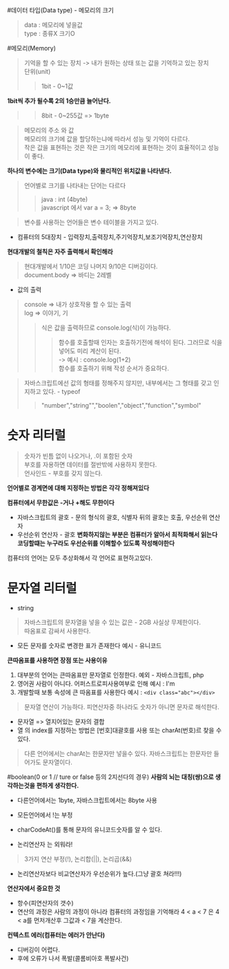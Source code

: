 #데이터 타입(Data type) - 메모리의 크기
> data : 메모리에 넣을값  
type : 종류X 크기O

#메모리(Memory)
> 기억을 할 수 있는 장치 -> 내가 원하는 상태 또는 값을 기억하고 있는 장치  
단위(unit)  
>> 1bit - 0~1값
    
**1bit씩 추가 될수록 2의 1승만큼 늘어난다.**
  
>>8bit - 0~255값  => 1byte
  
> 메모리의 주소 와 값  
메모리의 크기에 값을 할당하는냐에 따라서 성능 및 기억이 다르다.  
작은 값을 표현하는 것은 작은 크기의 메모리에 표현하는 것이 효율적이고 성능이 좋다.
 
**하나의 변수에는 크기(Data type)와 물리적인 위치값을 나타낸다.**
> 언어별로 크기를 나타내는 단어는 다르다  
>> java : int (4byte)  
javascript 에서 var a = 3; => 8byte  

> 변수를 사용하는 언어들은 변수 테이블을 가지고 있다.

- 컴퓨터의 5대장치 - 입력장치,출력장치,주기억장치,보조기억장치,연산장치

**현대개발의 철칙은 자주 출력해서 확인해라**
> 현대개발에서 1/10은 코딩 나머지 9/10은 디버깅이다.  
> document.body => 바디는 2레벨  

- 값의 출력
>console => 내가 상호작용 할 수 있는 출력  
log => 이야기, 기
  >> 식은 값을 출력하므로 console.log(식)이 가능하다.  
  >>> 함수를 호출할때 인자는 호출하기전에 해석이 된다. 그러므로 식을 넣어도 미리 계산이 된다.  
  -> 예시 : console.log(1+2)  
  함수를 호출하기 위해 작성 순서가 중요하다.  

> 자바스크립트에선 값의 형태를 정해주지 않지만, 내부에서는 그 형태를 갖고 인지하고 있다. - typeof  
  >> "number","string"","boolen","object","function","symbol"

# 숫자 리터럴
> 숫자가 빈틈 없이 나오거나, .이 포함된 숫자  
부호를 자용하면 데이터를 절반밖에 사용하지 못한다.  
언사인드 - 부호를 갖지 않는다.

**언어별로 경계면에 대해 지정하는 방법은 각각 정해져있다**

**컴퓨터에서 무한값은 -거나 +해도 무한이다**

- 자바스크립트의 괄호 - 문의 형식의 괄호, 식별자 뒤의 괄호는 호출, 우선순위 연산자
- 우선순위 연산자 - 괄호
**변화하지않는 부분은 컴퓨터가 알아서 최적화해서 읽는다**
**코딩할떄는 누구라도 우선순위를 이해할수 있도록 작성해야한다**

컴퓨터의 언어는 모두 추상화해서 각 언어로 표현하고있다.
# 문자열 리터럴
- string
>자바스크립트의 문자열을 넣을 수 있는 값은 - 2GB 사실상 무제한이다.  
따옴표로 감싸서 사용한다.
- 모든 문자를 숫자로 변경한 표가 존재한다 예시 - 유니코드 

**큰따옴표를 사용하면 장점 또는 사용이유**
1. 대부분의 언어는 큰따옴표만 문자열로 인정한다. 예외 - 자바스크립트, php
2. 영어권 사람이 아니다. 어퍼스트로피사용여부로 인해 예시 : I'm
3. 개발할때 보통 속성에 큰 따옴표를 사용한다 예시 : 
`<div class="abc"></div>`

> 문자열 연산이 가능하다. 피연산자중 하나라도 숫자가 아니면 문자로 해석한다.

- 문자열 => 열지어있는 문자의 결합
- 열 의 index를 지정하는 방법은 [번호]대괄호를 사용 또는 charAt(번호)르 찾을 수 있다.
> 다른 언어에서는 charAt는 한문자만 넣을수 있다. 자바스크립트는 한문자만 들어가도 문자열이다.

#boolean(0 or 1 // ture or false 등의 2지선다의 경우)
**사람의 뇌는 대칭(쌍)으로 생각하는것을 편하게 생각한다.**
- 다른언어에서는 1byte, 자바스크립트에서는 8byte 사용
- 모든언어에서 !는 부정
- charCodeAt()를 통해 문자의 유니코드숫자를 알 수 있다.

- 논리연산자 는 외워라!
> 3가지 연산 부정(!), 논리합(||), 논리곱(&&)
- 논리연산자보다 비교연산자가 우선순위가 높다.(그냥 괄호 쳐라!!!)

**연산자에서 중요한 것**
- 항수(피연산자의 갯수)
- 연산의 과정은 사람의 과정이 아니라 컴퓨터의 과정임을 기억해라 4 < a < 7 은 4 < a를 먼저개산후 그값과 < 7을 계산한다.

**컨텍스트 에러(컴퓨터는 에러가 안난다)**
- 디버깅이 어렵다.
- 후에 오류가 나서 폭발(콜롬비아호 폭발사건)
 



 

  
